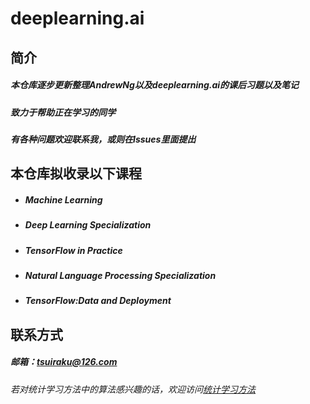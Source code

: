 # deeplearning.ai

## 简介
##### 本仓库逐步更新整理AndrewNg以及deeplearning.ai的课后习题以及笔记

##### 致力于帮助正在学习的同学

##### 有各种问题欢迎联系我，或则在Issues里面提出

## 本仓库拟收录以下课程

- ##### Machine Learning

- ##### Deep Learning Specialization

- ##### TensorFlow in Practice


- ##### Natural Language Processing Specialization

- ##### TensorFlow:Data and Deployment

## 联系方式

##### 邮箱：tsuiraku@126.com

###### 若对统计学习方法中的算法感兴趣的话，欢迎访问[统计学习方法](https://github.com/tsuirak/Statistical-Learning-Methods-lihang)

